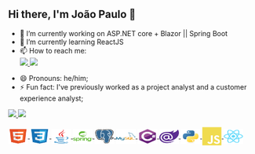 ## Hi there, I'm João Paulo 👋

- 🔭 I’m currently working on ASP.NET core + Blazor || Spring Boot
- 🌱 I’m currently learning ReactJS
- 📫 How to reach me: <div>
    <a href="https://www.linkedin.com/in/jpaulo-fernandes" target="_blank">
    <img src="https://img.shields.io/badge/-LinkedIn-%230077B5?style=for-the-badge&logo=linkedin&logoColor=white" target="_blank">
  </a>
    <a href="mailto:jp_fernandes1@live.com">
    <img src="https://img.shields.io/badge/Gmail-D14836?style=for-the-badge&logo=gmail&logoColor=white" target="_blank">
  </a>
</div>

- 😄 Pronouns: he/him;
- ⚡ Fun fact: I've previously worked as a project analyst and a customer experience analyst;

<div>
  <a href="https://github.com/jpfernandes1">
  <img height="180em" src="https://github-readme-stats.vercel.app/api?username=jpfernandes1&show_icons=true&theme=github_dark&include_all_commits=true&count_private=true"/>
  <img height="180em" src="https://github-readme-stats.vercel.app/api/top-langs/?username=jpfernandes1&layout=compact&theme=github_dark&langscount=16&count_private=true"/>
</div>

<div style="display: inline_block"><br>

  <img align="center" alt="jp-HTML" height="30" width="40" src="https://raw.githubusercontent.com/devicons/devicon/master/icons/html5/html5-original.svg">
  <img align="center" alt="jp-CSS" height="30" width="40" src="https://raw.githubusercontent.com/devicons/devicon/master/icons/css3/css3-original.svg">
  <img align="center" alt="jp-Java" height="30" width="40" src="https://github.com/devicons/devicon/blob/master/icons/java/java-original.svg">
  <img align="center" alt="jp-Spring" height="30" width="40" src="https://github.com/devicons/devicon/blob/master/icons/spring/spring-original-wordmark.svg">
  <img align="center" alt="jp-Csharp" height="30" width="40" src="https://github.com/devicons/devicon/blob/master/icons/postgresql/postgresql-original.svg">
  <img align="center" alt="jp-Csharp" height="30" width="40" src="https://github.com/devicons/devicon/blob/master/icons/mysql/mysql-original-wordmark.svg">
  <img align="center" alt="jp-Csharp" height="30" width="40" src="https://raw.githubusercontent.com/devicons/devicon/master/icons/csharp/csharp-original.svg">
  <img align="center" alt="jp-blazor" height="30" width="40" src="https://github.com/devicons/devicon/blob/master/icons/blazor/blazor-original.svg">
  <img align="center" alt="jp-Python" height="30" width="40" src="https://raw.githubusercontent.com/devicons/devicon/master/icons/python/python-original.svg">
  <img align="center" alt="jp-Js" height="38" width="40" src="https://raw.githubusercontent.com/devicons/devicon/master/icons/javascript/javascript-plain.svg">
 <!-- <img align="center" alt="jp-Ts" height="30" width="40" src="https://raw.githubusercontent.com/devicons/devicon/master/icons/typescript/typescript-plain.svg"> -->
  <img align="center" alt="jp-React" height="30" width="40" src="https://raw.githubusercontent.com/devicons/devicon/master/icons/react/react-original.svg">
  
</div>






<!--
**jpfernandes1/jpfernandes1** is a ✨ _special_ ✨ repository because its `README.md` (this file) appears on your GitHub profile.

Here are some ideas to get you started:

- 👯 I’m looking to collaborate on ...
- 🤔 I’m looking for help with ...
- 💬 Ask me about ...
-->
